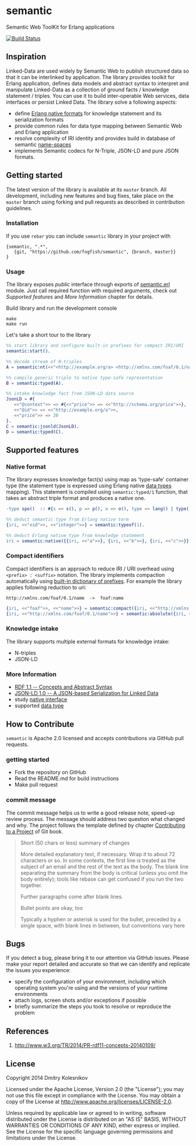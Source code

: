 # semantic

Semantic Web ToolKit for Erlang applications

[![Build Status](https://secure.travis-ci.org/fogfish/semantic.svg?branch=master)](http://travis-ci.org/fogfish/semantic)

## Inspiration

Linked-Data are used widely by Semantic Web to publish structured data so that it can be interlinked by application. The library provides toolkit for Erlang application, defines data models and abstract syntax to interpret and manipulate Linked-Data as a collection of ground facts / knowledge statement / triples. You can use it to build inter-operable Web services, data interfaces or persist Linked Data. The library solve a following aspects:
* define [Erlang native formats](doc/datatype.md) for knowledge statement and its serialization formats
* provide common rules for data type mapping between Semantic Web and Erlang application
* resolve complexity of IRI identity and provides build in database of semantic [name-spaces](priv/prefixes.nt)
* implements Semantic codecs for N-Triple, JSON-LD and pure JSON formats.


## Getting started

The latest version of the library is available at its `master` branch. All development, including new features and bug fixes, take place on the `master` branch using forking and pull requests as described in contribution guidelines.

### Installation

If you use `rebar` you can include `semantic` library in your project with
```
{semantic, ".*",
   {git, "https://github.com/fogfish/semantic", {branch, master}}
}
```

### Usage

The library exposes _public_ interface through exports of [semantic.erl](src/semantic.erl) module. Just call required function with required arguments, check out _Supported features_ and _More Information_ chapter for details. 

Build library and run the development console
```
make
make run
```

Let's take a short tour to the library

```erlang
%% start library and configure built-in prefixes for compact IRI/URI 
semantic:start().

%% decode stream of N-triples 
A = semantic:nt(<<"<http://example.org/a> <http://xmlns.com/foaf/0.1/name> \"text\"@en .\n">>).

%% compile generic triple to native type-safe representation
B = semantic:typed(A).

%% intake knowledge fact from JSON-LD data source
JsonLD = #{
   <<"@context">> => #{<<"price">> => <<"http://schema.org/price">>},
   <<"@id">> => <<"http://example.org/a">>,
   <<"price">> => 20
}.
C = semantic:jsonld(JsonLD).
D = semantic:typed(C). 
``` 


## Supported features


### Native format

The library expresses knowledge fact(s) using map as 'type-safe' container type (the statement type is expressed using Erlang native [data types](doc/datatype.md) mapping). This statement is compiled using `semantic:typed/1` function, that takes an abstract triple format and produces a native one. 

```erlang
-type spo()  :: #{s => s(), p => p(), o => o(), type => lang() | type()}.
```

```erlang
%% deduct semantic type from Erlang native term
{iri, <<"xsd">>, <<"integer">>} = semantic:typeof(1).

%% deduct Erlang native type from knowledge statement
iri = semantic:native({{iri, <<"a">>}, {iri, <<"b">>}, {iri, <<"c">>}}).
``` 

### Compact identifiers

Compact identifiers is an approach to reduce IRI / URI overhead using `<prefix> : <suffix>` notation. The library implements compaction automatically using [built-in dictionary of prefixes](priv/prefixes.nt). For example the library applies following reduction to uri:

```
http://xmlns.com/foaf/0.1/name  ->  foaf:name
```

```erlang
{iri, <<"foaf">>, <<"name">>} = semantic:compact({iri, <<"http://xmlns.com/foaf/0.1/name">>}).
{iri, <<"http://xmlns.com/foaf/0.1/name">>} = semantic:absolute({iri, <<"foaf">>, <<"name">>}).
```


### Knowledge intake

The library supports multiple external formats for knowledge intake:
* N-triples
* JSON-LD


### More Information

* [RDF 1.1 -- Concepts and Abstract Syntax](http://www.w3.org/TR/2014/PR-rdf11-concepts-20140109/)
* [JSON-LD 1.0 -- A JSON-based Serialization for Linked Data](http://www.w3.org/TR/json-ld/)
* study [native interface](src/semantic.erl)
* supported [data type](doc/datatype.md)


## How to Contribute

`semantic` is Apache 2.0 licensed and accepts contributions via GitHub pull requests.

### getting started

* Fork the repository on GitHub
* Read the README.md for build instructions
* Make pull request

### commit message

The commit message helps us to write a good release note, speed-up review process. The message should address two question what changed and why. The project follows the template defined by chapter [Contributing to a Project](http://git-scm.com/book/ch5-2.html) of Git book.

>
> Short (50 chars or less) summary of changes
>
> More detailed explanatory text, if necessary. Wrap it to about 72 characters or so. In some contexts, the first line is treated as the subject of an email and the rest of the text as the body. The blank line separating the summary from the body is critical (unless you omit the body entirely); tools like rebase can get confused if you run the two together.
> 
> Further paragraphs come after blank lines.
> 
> Bullet points are okay, too
> 
> Typically a hyphen or asterisk is used for the bullet, preceded by a single space, with blank lines in between, but conventions vary here
>

## Bugs

If you detect a bug, please bring it to our attention via GitHub issues. Please make your report detailed and accurate so that we can identify and replicate the issues you experience:
- specify the configuration of your environment, including which operating system you're using and the versions of your runtime environments
- attach logs, screen shots and/or exceptions if possible
- briefly summarize the steps you took to resolve or reproduce the problem

## References

1. http://www.w3.org/TR/2014/PR-rdf11-concepts-20140109/


## License

Copyright 2014 Dmitry Kolesnikov

Licensed under the Apache License, Version 2.0 (the "License"); you may not use this file except in compliance with the License. You may obtain a copy of the License at http://www.apache.org/licenses/LICENSE-2.0.

Unless required by applicable law or agreed to in writing, software distributed under the License is distributed on an "AS IS" BASIS, WITHOUT WARRANTIES OR CONDITIONS OF ANY KIND, either express or implied. See the License for the specific language governing permissions and limitations under the License.



